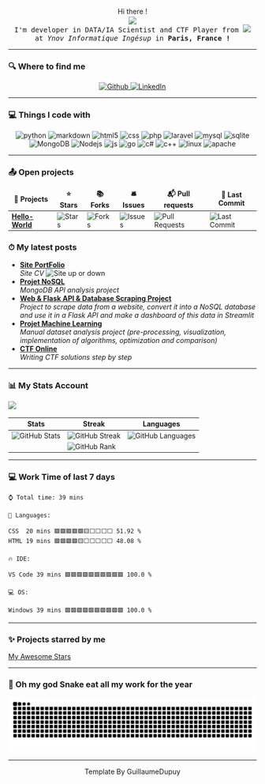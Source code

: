 <p align="center">Hi there ! <br> 
  <samp>
    <img  align="center" src="https://readme-typing-svg.herokuapp.com/?lines=👋%20I%27m%20Guillaume,;Welcome+To%20My%20Github%20Profile.&font=Fira%20Code&center=true&width=380&height=50" 
       style="max-width: 100%;">
    <br>I'm developer in DATA/IA Scientist and CTF Player from <img src="https://cdn-icons-png.flaticon.com/512/197/197560.png" width="13"/>
    <br>at <em>Ynov Informatique Ingésup</em> in <b>Paris, France !</b>
  </samp>
</p>

<hr>

<h3>🔍 Where to find me</h3>

<p align="center">
  <a href="https://github.com/GuillaumeDupuy" target="_blank">
    <img alt="Github" src="https://img.shields.io/badge/GitHub-%2312100E.svg?&style=for-the-badge&logo=Github&logoColor=white" />
  </a> 
  <a href="https://www.linkedin.com/in/guillaume-dupuy/" target="_blank">
    <img alt="LinkedIn" src="https://img.shields.io/badge/linkedin-%230077B5.svg?&style=for-the-badge&logo=linkedin&logoColor=white" />
  </a>
</p>

<hr>

<h3>💻 Things I code with</h3>

<p align="center">
  <img alt="python" src="https://img.shields.io/badge/python-3670A0?style=for-the-badge&logo=python&logoColor=ffdd54" />
  <img alt="markdown" src="https://img.shields.io/badge/markdown-%23000000.svg?style=for-the-badge&logo=markdown&logoColor=white" />
  <img alt="html5" src="https://img.shields.io/badge/HTML5-E34F26?style=for-the-badge&logo=html5&logoColor=white" />
  <img alt="css" src="https://img.shields.io/badge/CSS-239120?&style=for-the-badge&logo=css3&logoColor=white" />
  <img alt="php" src="https://img.shields.io/badge/PHP-777BB4?style=for-the-badge&logo=php&logoColor=white" />
  <img alt="laravel" src="https://img.shields.io/badge/Laravel-FF2D20?style=for-the-badge&logo=laravel&logoColor=white" />
  <img alt="mysql" src="https://img.shields.io/badge/MySQL-00000F?style=for-the-badge&logo=mysql&logoColor=white" />
  <img alt="sqlite" src="https://img.shields.io/badge/SQLite-07405E?style=for-the-badge&logo=sqlite&logoColor=white" />
  <img alt="MongoDB" src="https://img.shields.io/badge/MongoDB-4EA94B?style=for-the-badge&logo=mongodb&logoColor=white" />
  <img alt="Nodejs" src="https://img.shields.io/badge/Node.js-43853D?style=for-the-badge&logo=node.js&logoColor=white" />
  <img alt="js" src="https://img.shields.io/badge/JavaScript-F7DF1E?style=for-the-badge&logo=javascript&logoColor=black" />
  <img alt="go" src="https://img.shields.io/badge/go-%2300ADD8.svg?style=for-the-badge&logo=go&logoColor=white"/>
  <img alt="c#" src="https://img.shields.io/badge/C%23-239120?style=for-the-badge&logo=c-sharp&logoColor=white" />
  <img alt="c++" src="https://img.shields.io/badge/C%2B%2B-00599C?style=for-the-badge&logo=c%2B%2B&logoColor=white" />
  <img alt="linux" src="https://img.shields.io/badge/Linux-FCC624?style=for-the-badge&logo=linux&logoColor=black"/>
  <img alt="apache" src="https://img.shields.io/badge/apache-%23D42029.svg?style=for-the-badge&logo=apache&logoColor=white"/>
</p>

<hr>

<h3>📤 Open projects</h3>

<table>
  <thead align="center">
    <tr>
      <td><b>📂 Projects</b></td>
      <td><b>⭐ Stars</b></td>
      <td><b>📚 Forks</b></td>
      <td><b>🛎 Issues</b></td>
      <td><b>📬 Pull requests</b></td>
      <td><b>🔨 Last Commit</b></td>
    </tr>
  </thead>
  <tbody>
    <tr>
      <td><a href="https://github.com/tot0p/Hello-World"><b>Hello-World</b></a></td>
      <td><img alt="Stars" src="https://img.shields.io/github/stars/tot0p/Hello-World.svg"/></td>
      <td><img alt="Forks" src="https://img.shields.io/github/forks/tot0p/Hello-World.svg"/></td>
      <td><img alt="Issues" src="https://img.shields.io/github/issues/tot0p/Hello-World.svg"/></td>
      <td><img alt="Pull Requests" src="https://img.shields.io/github/issues-pr/tot0p/Hello-World.svg"/></td>
      <td><img alt="Last Commit" src="https://img.shields.io/github/last-commit/tot0p/Hello-World.svg"></img> </td>
    </tr>
  </tbody>
</table>

<h3>⏱ My latest posts</h3>
<ul>
  <li><a href="https://guillaumedupuy.fr/"><b>Site PortFolio</b></a><br/><i>Site CV </i><img alt="Site up or down" src="https://img.shields.io/website-up-down-green-red/http/guillaumedupuy.fr.svg"/></li>
  <li><a href="https://github.com/GuillaumeDupuy/Projet_NoSQL"><b>Projet NoSQL</b></a><br/><i>MongoDB API analysis project</i></li>
  <li><a href="https://github.com/GuillaumeDupuy/Scraping_Python"><b>Web & Flask API & Database Scraping Project</b></a><br/><i>Project to scrape data from a website, convert it into a NoSQL database and use it in a Flask API and make a dashboard of this data in Streamlit</i></li>
  <li><a href="https://github.com/GuillaumeDupuy/Machine-Learning"><b>Projet Machine Learning</b></a><br/><i>Manual dataset analysis project (pre-processing, visualization, implementation of algorithms, optimization and comparison)</i></li>
  <li><a href="https://github.com/GuillaumeDupuy/CTF"><b>CTF Online</b></a><br/><i>Writing CTF solutions step by step</i></li>
</ul>

<hr>

<h3>📊 My Stats Account</h3>

![](https://activity-graph.herokuapp.com/graph?username=guillaumedupuy&theme=react-dark)


|Stats |Streak |Languages
|---|---|---|
|![GitHub Stats](https://github-readme-stats.vercel.app/api?username=GuillaumeDupuy&theme=bear&count_private=true&card_width=8&include_all_commits=true&show_icons=true&hide=issues)|![GitHub Streak](https://github-readme-streak-stats.herokuapp.com/?user=GuillaumeDupuy&theme=dracula&hide_border=true)|![GitHub Languages](https://github-readme-stats.vercel.app/api/top-langs/?username=GuillaumeDupuy&theme=bear&layout=compact&langs_count=8&hide=Jupyter%20Notebook)
||![GitHub Rank](https://github-profile-trophy.vercel.app/?username=GuillaumeDupuy&theme=dracula&title=Commits,Repositories,Followers,MultiLanguage,PullRequest,Stars)

<hr>

<h3>💻 Work Time of last 7 days</h3>

<!--WAKATIME-->
```text
⌚ Total time: 39 mins

💬 Languages:

CSS  20 mins 🟩🟩🟩🟩🟩🟨⬜⬜⬜⬜ 51.92 %
HTML 19 mins 🟩🟩🟩🟩🟨⬜⬜⬜⬜⬜ 48.08 %

🔥 IDE:

VS Code 39 mins 🟩🟩🟩🟩🟩🟩🟩🟩🟩🟩 100.0 %

💻 OS:

Windows 39 mins 🟩🟩🟩🟩🟩🟩🟩🟩🟩🟩 100.0 %
```
<!--/WAKATIME-->

<hr>

<h3>✨ Projects starred by me</h3>

[My Awesome Stars](https://guillaumedupuy.github.io/my-awesome-stars/)

<hr>

<h3>🐍 Oh my god Snake eat all my work for the year</h3>

![Snake animation](https://github.com/GuillaumeDupuy/GuillaumeDupuy/blob/output/github-contribution-grid-snake.svg)

<hr>

<p align="center">Template By GuillaumeDupuy</p>
